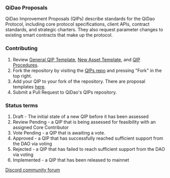 ### QiDao Proposals

QiDao Improvement Proposals (QIPs) describe standards for the QiDao Protocol, including core protocol specifications, client APIs, contract standards, and strategic charters. They also request parameter changes to existing smart contracts that make up the protocol.

### Contributing

1. Review [General QIP Template](https://github.com/publu/QIPs/blob/main/contents/Templates/general-qip-template.md), [New Asset Template](https://github.com/publu/QIPs/blob/main/contents/Templates/new-asset-template.md), and [QIP Procedures](https://github.com/publu/QIPs/blob/main/QIP-Procedures.md).
2. Fork the repository by visiting the [QIPs repo](https://github.com/publu/QIPs) and pressing "Fork" in the top right.
3. Add your QIP to your fork of the repository. There are proposal templates [here](https://github.com/publu/QIPs/tree/main/contents/Templates).
4. Submit a Pull Request to QiDao's QIPs repository.

### Status terms

1. Draft - The initial state of a new QIP before it has been assessed
2. Review Pending - a QIP that is being assessed for feasibility with an assigned Core Contributor
3. Vote Pending - a QIP that is awaiting a vote.
4. Approved - a QIP that has successfully reached sufficient support from the DAO via voting
5. Rejected - a QIP that has failed to reach sufficient support from the DAO via voting
6. Implemented - a QIP that has been released to mainnet

[Discord community forum](https://discord.gg/BZgNrwwj8T)

